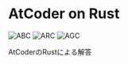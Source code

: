 # AtCoder on Rust
![ABC](https://progress-bar.dev/173/?title=ABC&scale=1339&width=110&suffix=)
![ARC](https://progress-bar.dev/9/?title=ARC&scale=547&width=110&suffix=)
![AGC](https://progress-bar.dev/0/?title=AGC&scale=336&width=110&suffix=)

AtCoderのRustによる解答
